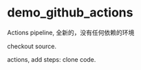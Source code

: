 # demo_github_actions


Actions pipeline, 全新的，没有任何依赖的环境

checkout source.

actions, add steps: clone code.
